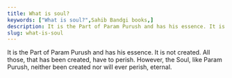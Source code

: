 ```yaml
---
title: What is soul?
keywords: ["What is soul?",Sahib Bandgi books,]
description: It is the Part of Param Purush and has his essence. It is not created. All those, that has been created, have to perish. However, the Soul, like Param Puru
slug: what-is-soul
---
```


It is the Part of Param Purush and has his essence. It is not created. All those, that has been created, have to perish. However, the Soul, like Param Purush, neither been created nor will ever perish, eternal.  



  